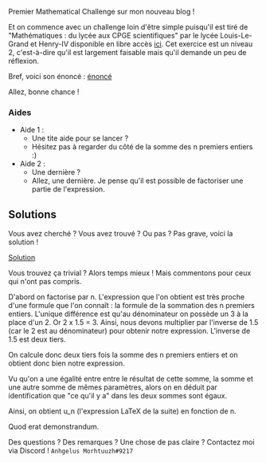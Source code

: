 Premier Mathematical Challenge sur mon nouveau blog !

Et on commence avec un challenge loin d'être simple puisqu'il est tiré de "Mathématiques : du lycée aux CPGE scientifiques" par le lycée Louis-Le-Grand et Henry-IV disponible en libre accès [ici](https://www.louislegrand.fr/wp-content/uploads/2022/01/EXOS-TERMINALE3-3-AVECDESSIN.pdf). Cet exercice est un niveau 2, c'est-à-dire qu'il est largement faisable mais qu'il demande un peu de réflexion.

Bref, voici son énoncé : [énoncé](./exercice.tex)

Allez, bonne chance !

### Aides

- Aide 1 : 
    * Une tite aide pour se lancer ?
    * Hésitez pas à regarder du côté de la somme des n premiers entiers :)
- Aide 2 :
    * Une dernière ?
    * Allez, une dernière. Je pense qu'il est possible de factoriser une partie de l'expression.

## Solutions

Vous avez cherché ? Vous avez trouvé ? Ou pas ? Pas grave, voici la solution !

[Solution](./soluce.tex)

Vous trouvez ça trivial ? Alors temps mieux ! Mais commentons pour ceux qui n'ont pas compris.

D'abord on factorise par n. L'expression que l'on obtient est très proche d'une formule que l'on connaît : la formule de la sommation des n premiers entiers. L'unique différence est qu'au dénominateur on possède un 3 à la place d'un 2. Or 2 x 1.5 = 3. Ainsi, nous devons multiplier par l'inverse de 1.5 (car le 2 est au dénominateur) pour obtenir notre expression. L'inverse de 1.5 est deux tiers.

On calcule donc deux tiers fois la somme des n premiers entiers et on obtient donc bien notre expression.

Vu qu'on a une égalité entre entre le résultat de cette somme, la somme et une autre somme de mêmes paramètres, alors on en déduit par identification que "ce qu'il y a" dans les deux sommes sont égaux.

Ainsi, on obtient u\_n (l'expression LaTeX de la suite) en fonction de n.

Quod erat demonstrandum.

Des questions ? Des remarques ? Une chose de pas claire ? Contactez moi via Discord ! `Anhgelus Morhtuuzh#9217`

